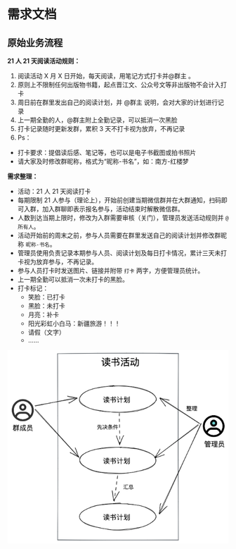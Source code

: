 # 需求文档

## 原始业务流程

**21 人 21 天阅读活动规则：**

1. 阅读活动 X 月 X 日开始，每天阅读，用笔记方式打卡并@群主 。
2. 原则上不限制任何出版物书籍，起点晋江文、公众号文等非出版物不会计入打卡
3. 周日前在群里发出自己的阅读计划，并 @群主 说明，会对大家的计划进行记录
4. 上一期全勤的人，@群主附上全勤记录，可以抵消一次黑脸
5. 打卡记录随时更新发群，累积 3 天不打卡视为放弃，不再记录
6. Ps：

- 打卡要求：提倡读后感、笔记等，也可以是电子书截图或拍书照片
- 请大家及时修改群昵称，格式为“昵称-书名”，如：南方-红楼梦

**需求整理：**

- 活动：21 人 21 天阅读打卡
- 每期限制 21 人参与（理论上），开始前创建当期微信群并在大群通知，扫码即可入群，加入群聊即表示报名参与，活动结束时解散微信群。
- 人数到达当期上限时，修改为入群需要审核（关门），管理员发送活动规则并 `@所有人`。
- 活动开始前的周末之前，参与人员需要在群里发送自己的阅读计划并修改群昵称 `昵称-书名`。
- 管理员使用负责记录本期参与人员、阅读计划及每日打卡情况，累计三天未打卡视为放弃参与，不再记录。
- 参与人员打卡时发送图片、链接并附带 `打卡` 两字，方便管理员统计。
- 上一期全勤可以抵消一次未打卡的黑脸。
- 打卡标记：
  - 笑脸：已打卡
  - 黑脸：未打卡
  - 月亮：补卡
  - 阳光彩虹小白马：新疆旅游！！！
  - 请假（文字）
  - ……

![用例图](/img/user-case.excalidraw.png)
